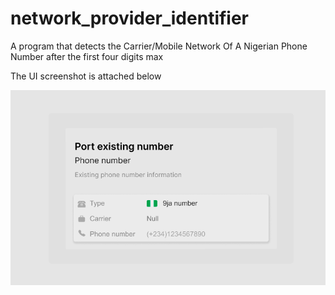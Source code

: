 # network_provider_identifier

A program that detects the Carrier/Mobile Network Of A Nigerian Phone Number after the first four digits max

The UI screenshot is attached below

![Network Provider Identifier UI](images/network-carrier-ui.png)
